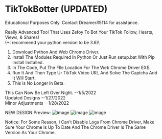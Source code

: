 # TikTokBotter (UPDATED)
Educational Purposes Only. Contact Dreamer#5114 for assistance.

Really Advanced Tool That Uses Zefoy To Bot Your TikTok Follow, Hearts, Views, & Shares!\
(*I recommend your python version to be 3.6)\
1. Download Python And Web Chrome Driver.
2. Install The Modules Required In Python Or Just Run setup.bat With Pip Install Installed.
3. In The Code, Put The FIle Location For The Web Chrome Driver EXE.
4. Run It And Then Type Ur TikTok Video URL And Solve The Captcha And It Will Start.
5. This Is No Longer In Beta.


This Can Now Be Left Over Night. --1/5/2022\
Updated Designs --1/27/2022\
Minor Adjustments --1/28/2022

NEW DESIGN Preview:
![image](https://user-images.githubusercontent.com/80835991/151470963-9894414f-7a9c-426b-9655-8c2eb487345c.png)
![image](https://user-images.githubusercontent.com/80835991/151645314-1edffd2d-e1fd-4deb-8528-d87b3c5188e6.png)
![image](https://user-images.githubusercontent.com/80835991/151645326-7f3e1258-dfd2-4dca-9cec-dfe77260f051.png)


Notice: For Some Reason, I Can't Disable Logs From Chrome Driver, Make Sure Your Chrome Is Up To Date And The Chrome Driver Is The Same Version As Your Chrome.
